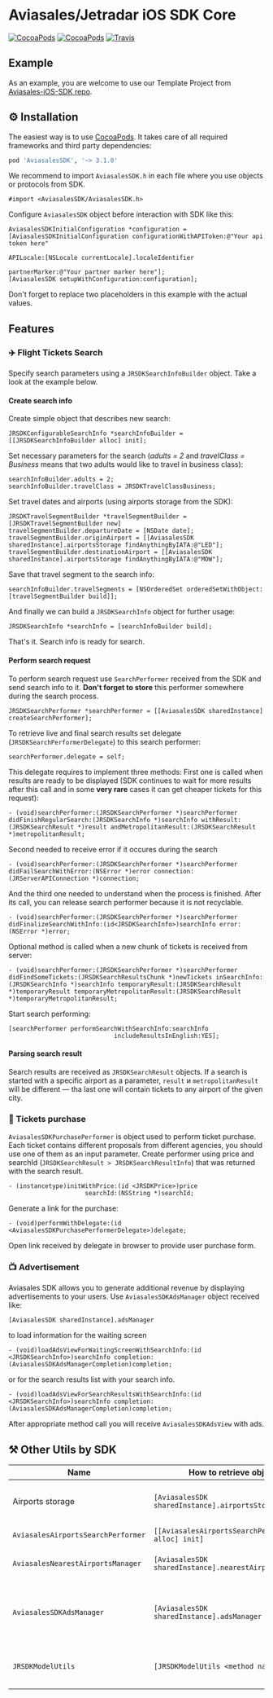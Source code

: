 # Aviasales/Jetradar iOS SDK Core
[![CocoaPods](https://img.shields.io/cocoapods/v/AviasalesSDK.svg)](https://cocoapods.org/pods/AviasalesSDK)
[![CocoaPods](https://img.shields.io/cocoapods/p/AviasalesSDK.svg)](https://cocoapods.org/pods/AviasalesSDK)
[![Travis](https://img.shields.io/travis/KosyanMedia/Aviasales-iOS-SDK-Core/master.svg)](https://travis-ci.org/KosyanMedia/Aviasales-iOS-SDK-Core)


## Example
As an example, you are welcome to use our Template Project from [Aviasales-iOS-SDK repo](https://github.com/KosyanMedia/Aviasales-iOS-SDK).

## ⚙ Installation
The easiest way is to use [CocoaPods](http://cocoapods.org). It takes care of all required frameworks and third party dependencies:

```ruby
pod 'AviasalesSDK', '~> 3.1.0'
```

We recommend to import ```AviasalesSDK.h``` in each file where you use objects or protocols from SDK.

```objc
#import <AviasalesSDK/AviasalesSDK.h>
```

Configure ```AviasalesSDK``` object before interaction with SDK like this:

```objc
AviasalesSDKInitialConfiguration *configuration = [AviasalesSDKInitialConfiguration configurationWithAPIToken:@"Your api token here"
                                                                                                    APILocale:[NSLocale currentLocale].localeIdentifier
                                                                                                partnerMarker:@"Your partner marker here"];
[AviasalesSDK setupWithConfiguration:configuration];
```
Don't forget to replace two placeholders in this example with the actual values.


## Features
### ✈️ Flight Tickets Search
Specify search parameters using a ```JRSDKSearchInfoBuilder``` object. Take a look at the example below.

#### Create search info
Create simple object that describes new search:

```objc
JRSDKConfigurableSearchInfo *searchInfoBuilder = [[JRSDKSearchInfoBuilder alloc] init];
```
Set necessary parameters for the search (*adults = 2* and *travelClass = Business* means that two adults would like to travel in business class):

```objc
searchInfoBuilder.adults = 2;
searchInfoBuilder.travelClass = JRSDKTravelClassBusiness;
```
Set travel dates and airports (using airports storage from the SDK):

```objc
JRSDKTravelSegmentBuilder *travelSegmentBuilder = [JRSDKTravelSegmentBuilder new]
travelSegmentBuilder.departureDate = [NSDate date];
travelSegmentBuilder.originAirport = [[AviasalesSDK sharedInstance].airportsStorage findAnythingByIATA:@"LED"];
travelSegmentBuilder.destinationAirport = [[AviasalesSDK sharedInstance].airportsStorage findAnythingByIATA:@"MOW"];
```
Save that travel segment to the search info:

```objc
searchInfoBuilder.travelSegments = [NSOrderedSet orderedSetWithObject:[travelSegmentBuilder build]];
```

And finally we can build a `JRSDKSearchInfo` object for further usage:

```objc
JRSDKSearchInfo *searchInfo = [searchInfoBuilder build];
```

That's it. Search info is ready for search.

#### Perform search request
To perform search request use ```SearchPerformer``` received from the SDK and send search info to it. **Don't forget to store** this performer somewhere during the search process.

```objc
JRSDKSearchPerformer *searchPerformer = [[AviasalesSDK sharedInstance] createSearchPerformer];
```
To retrieve live and final search results set delegate (```JRSDKSearchPerformerDelegate```) to this search performer:

```objc
searchPerformer.delegate = self;
```
This delegate requires to implement three methods:
First one is called when results are ready to be displayed (SDK continues to wait for more results after this call and in some **very rare** cases it can get cheaper tickets for this request):

```objc
- (void)searchPerformer:(JRSDKSearchPerformer *)searchPerformer didFinishRegularSearch:(JRSDKSearchInfo *)searchInfo withResult:(JRSDKSearchResult *)result andMetropolitanResult:(JRSDKSearchResult *)metropolitanResult;
```
Second needed to receive error if it occures during the search

```objc
- (void)searchPerformer:(JRSDKSearchPerformer *)searchPerformer didFailSearchWithError:(NSError *)error connection:(JRServerAPIConnection *)connection;
```
And the third one needed to understand when the process is finished. After its call, you can release search performer because it is not recyclable.

```objc
- (void)searchPerformer:(JRSDKSearchPerformer *)searchPerformer didFinalizeSearchWithInfo:(id<JRSDKSearchInfo>)searchInfo error:(NSError *)error;
```

Optional method is called when a new chunk of tickets is received from server:

```objc
- (void)searchPerformer:(JRSDKSearchPerformer *)searchPerformer didFindSomeTickets:(JRSDKSearchResultsChunk *)newTickets inSearchInfo:(JRSDKSearchInfo *)searchInfo temporaryResult:(JRSDKSearchResult *)temporaryResult temporaryMetropolitanResult:(JRSDKSearchResult *)temporaryMetropolitanResult;
```

Start search performing:

```objc
[searchPerformer performSearchWithSearchInfo:searchInfo
                             includeResultsInEnglish:YES];
```

#### Parsing search result

Search results are received as ```JRSDKSearchResult``` objects. If a search is started with a specific airport as a parameter, ```result``` и ```metropolitanResult``` will be different — tha last one will contain tickets to any airport of the given city.

### <a name="ticket-purchase-anchor"></a>💸 Tickets purchase
```AviasalesSDKPurchasePerformer``` is object used to perform ticket purchase. Each ticket contains different proposals from different agencies, you should use one of them as an input parameter.
Create performer using price and searchId (```JRSDKSearchResult > JRSDKSearchResultInfo```) that was returned with the search result.

```objc
- (instancetype)initWithPrice:(id <JRSDKPrice>)price
                     searchId:(NSString *)searchId;
```
Generate a link for the purchase:

```objc
- (void)performWithDelegate:(id <AviasalesSDKPurchasePerformerDelegate>)delegate;
```
Open link received by delegate in browser to provide user purchase form.

### 📺 Advertisement
Aviasales SDK allows you to generate additional revenue by displaying advertisements to your users.
Use ```AviasalesSDKAdsManager``` object received like:

```objc
[AviasalesSDK sharedInstance].adsManager
```
to load information for the waiting screen 

```objc 
- (void)loadAdsViewForWaitingScreenWithSearchInfo:(id <JRSDKSearchInfo>)searchInfo completion:(AviasalesSDKAdsManagerCompletion)completion;
```
or for the search results list with your search info.

```objc
- (void)loadAdsViewForSearchResultsWithSearchInfo:(id <JRSDKSearchInfo>)searchInfo completion:(AviasalesSDKAdsManagerCompletion)completion;
```
After appropriate method call you will receive ```AviasalesSDKAdsView``` with ads.

## ⚒ Other Utils by SDK
Name | How to retrieve object | Description
-----|-----------------------|------------
Airports storage|```[AviasalesSDK sharedInstance].airportsStorage```|Finds airport by IATA, provides a list of airports
```AviasalesAirportsSearchPerformer```| ```[[AviasalesAirportsSearchPerformer alloc] init]```|Finds airports by string
```AviasalesNearestAirportsManager```|```[AviasalesSDK sharedInstance].nearestAirportsManager```|Finds nearest airports to the current user.
```AviasalesSDKAdsManager```|```[AviasalesSDK sharedInstance].adsManager```| Loads and displays advertisement according to search parameters
```JRSDKModelUtils```| ```[JRSDKModelUtils <method name here>]```|Util methods that help you to work with SDK objects
